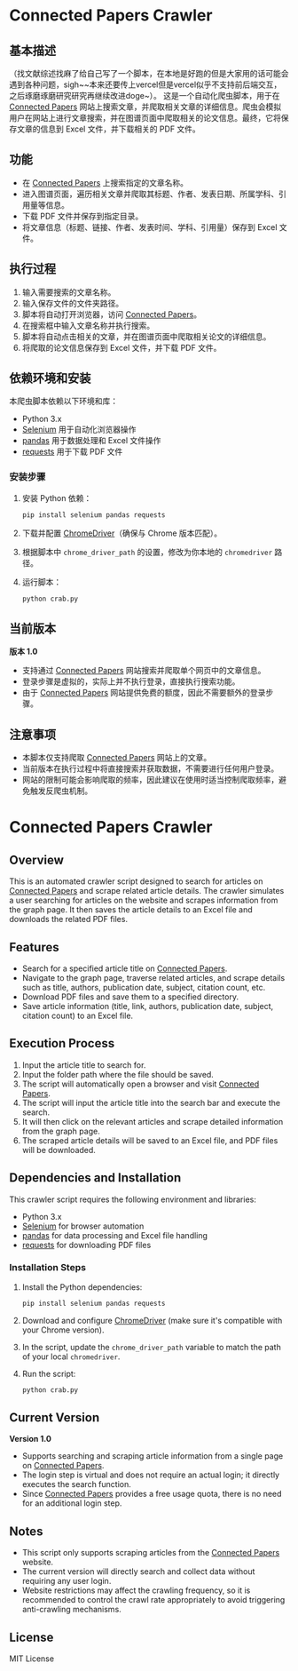 # Connected Papers Crawler

## 基本描述
（找文献综述找麻了给自己写了一个脚本，在本地是好跑的但是大家用的话可能会遇到各种问题，sigh~~本来还要传上vercel但是vercel似乎不支持前后端交互，之后琢磨琢磨研究研究再继续改进doge~）。
这是一个自动化爬虫脚本，用于在 [Connected Papers](https://www.connectedpapers.com/) 网站上搜索文章，并爬取相关文章的详细信息。爬虫会模拟用户在网站上进行文章搜索，并在图谱页面中爬取相关的论文信息。最终，它将保存文章的信息到 Excel 文件，并下载相关的 PDF 文件。

## 功能

- 在 [Connected Papers](https://www.connectedpapers.com/) 上搜索指定的文章名称。
- 进入图谱页面，遍历相关文章并爬取其标题、作者、发表日期、所属学科、引用量等信息。
- 下载 PDF 文件并保存到指定目录。
- 将文章信息（标题、链接、作者、发表时间、学科、引用量）保存到 Excel 文件。

## 执行过程

1. 输入需要搜索的文章名称。
2. 输入保存文件的文件夹路径。
3. 脚本将自动打开浏览器，访问 [Connected Papers](https://www.connectedpapers.com/)。
4. 在搜索框中输入文章名称并执行搜索。
5. 脚本将自动点击相关的文章，并在图谱页面中爬取相关论文的详细信息。
6. 将爬取的论文信息保存到 Excel 文件，并下载 PDF 文件。

## 依赖环境和安装

本爬虫脚本依赖以下环境和库：

- Python 3.x
- [Selenium](https://pypi.org/project/selenium/) 用于自动化浏览器操作
- [pandas](https://pypi.org/project/pandas/) 用于数据处理和 Excel 文件操作
- [requests](https://pypi.org/project/requests/) 用于下载 PDF 文件

### 安装步骤

1. 安装 Python 依赖：

    ```bash
    pip install selenium pandas requests
    ```

2. 下载并配置 [ChromeDriver](https://sites.google.com/chromium.org/driver/)（确保与 Chrome 版本匹配）。

3. 根据脚本中 `chrome_driver_path` 的设置，修改为你本地的 `chromedriver` 路径。

4. 运行脚本：

    ```bash
    python crab.py
    ```

## 当前版本

**版本 1.0**

- 支持通过 [Connected Papers](https://www.connectedpapers.com/) 网站搜索并爬取单个网页中的文章信息。
- 登录步骤是虚拟的，实际上并不执行登录，直接执行搜索功能。
- 由于 [Connected Papers](https://www.connectedpapers.com/) 网站提供免费的额度，因此不需要额外的登录步骤。

## 注意事项

- 本脚本仅支持爬取 [Connected Papers](https://www.connectedpapers.com/) 网站上的文章。
- 当前版本在执行过程中将直接搜索并获取数据，不需要进行任何用户登录。
- 网站的限制可能会影响爬取的频率，因此建议在使用时适当控制爬取频率，避免触发反爬虫机制。

# Connected Papers Crawler

## Overview

This is an automated crawler script designed to search for articles on [Connected Papers](https://www.connectedpapers.com/) and scrape related article details. The crawler simulates a user searching for articles on the website and scrapes information from the graph page. It then saves the article details to an Excel file and downloads the related PDF files.

## Features

- Search for a specified article title on [Connected Papers](https://www.connectedpapers.com/).
- Navigate to the graph page, traverse related articles, and scrape details such as title, authors, publication date, subject, citation count, etc.
- Download PDF files and save them to a specified directory.
- Save article information (title, link, authors, publication date, subject, citation count) to an Excel file.

## Execution Process

1. Input the article title to search for.
2. Input the folder path where the file should be saved.
3. The script will automatically open a browser and visit [Connected Papers](https://www.connectedpapers.com/).
4. The script will input the article title into the search bar and execute the search.
5. It will then click on the relevant articles and scrape detailed information from the graph page.
6. The scraped article details will be saved to an Excel file, and PDF files will be downloaded.

## Dependencies and Installation

This crawler script requires the following environment and libraries:

- Python 3.x
- [Selenium](https://pypi.org/project/selenium/) for browser automation
- [pandas](https://pypi.org/project/pandas/) for data processing and Excel file handling
- [requests](https://pypi.org/project/requests/) for downloading PDF files

### Installation Steps

1. Install the Python dependencies:

    ```bash
    pip install selenium pandas requests
    ```

2. Download and configure [ChromeDriver](https://sites.google.com/chromium.org/driver/) (make sure it's compatible with your Chrome version).

3. In the script, update the `chrome_driver_path` variable to match the path of your local `chromedriver`.

4. Run the script:

    ```bash
    python crab.py
    ```

## Current Version

**Version 1.0**

- Supports searching and scraping article information from a single page on [Connected Papers](https://www.connectedpapers.com/).
- The login step is virtual and does not require an actual login; it directly executes the search function.
- Since [Connected Papers](https://www.connectedpapers.com/) provides a free usage quota, there is no need for an additional login step.

## Notes

- This script only supports scraping articles from the [Connected Papers](https://www.connectedpapers.com/) website.
- The current version will directly search and collect data without requiring any user login.
- Website restrictions may affect the crawling frequency, so it is recommended to control the crawl rate appropriately to avoid triggering anti-crawling mechanisms.


## License

MIT License
